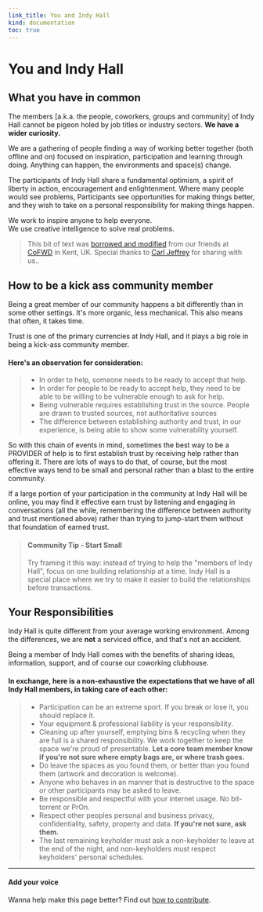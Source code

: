 ```yaml
--- 
link_title: You and Indy Hall
kind: documentation
toc: true
---
```


# You and Indy Hall

## What you have in common

The members [a.k.a. the people, coworkers, groups and community] of Indy Hall cannot be pigeon holed by job titles or industry sectors. **We have a wider curiosity.**

We are a gathering of people finding a way of working better together (both offline and on) focused on inspiration, participation and learning through doing. Anything can happen, the environments and space(s) change.

The participants of Indy Hall share a fundamental optimism, a spirit of liberty in action, encouragement and enlightenment. Where many people would see problems, Participants see opportunities for making things better, and they wish to take on a personal responsibility for making things happen.

We work to inspire anyone to help everyone.   
We use creative intelligence to solve real problems.

> This bit of text was [borrowed and modified](http://cofwd.org/wp-content/uploads/2012/12/ParticipantAgreement_September2012.pdf) from our friends at [CoFWD](http://cofwd.org) in Kent, UK. Special thanks to [Carl Jeffrey](http://twitter.com/fellowcreative) for sharing with us..

## How to be a kick ass community member

Being a great member of our community happens a bit differently than in some other  settings. It's more organic, less mechanical. This also means that often, it takes time. 

Trust is one of the primary currencies at Indy Hall, and it plays a big role in being a kick-ass community member.

#### Here's an observation for consideration:

> * In order to help, someone needs to be ready to accept that help. 
> * In order for people to be ready to accept help, they need to be able to be willing to be vulnerable enough to ask for help.
> * Being vulnerable requires establishing trust in the source. People are drawn to trusted sources, not authoritative sources
> * The difference between establishing authority and trust, in our experience, is being able to show some vulnerability yourself.

So with this chain of events in mind, sometimes the best way to be a PROVIDER of help is to first establish trust by receiving help rather than offering it. There are lots of ways to do that, of course, but the most effective ways tend to be small and personal rather than a blast to the entire community. 

If a large portion of your participation in the community at Indy Hall will be online, you may find it effective earn trust by listening and engaging in conversations (all the while, remembering the difference between authority and trust mentioned above) rather than trying to jump-start them without that foundation of earned trust.

> #### Community Tip - Start Small
> 
> Try framing it this way: instead of trying to help the "members of Indy Hall", focus on one building relationship at a time. Indy Hall is a special place where we try to make it easier to build the relationships before transactions.


## Your Responsibilities
Indy Hall is quite different from your average working environment. Among the differences, we are **not** a serviced office, and that's not an accident. 

Being a member of Indy Hall comes with the benefits of sharing ideas, information, support, and of course our coworking clubhouse. 

#### In exchange, here is a non-exhaustive  the expectations that we have of all Indy Hall members, in taking care of each other:

> * Participation can be an extreme sport. If you break or lose it, you should replace it.
> * Your equipment & professional liability is your responsibility.
> * Cleaning up after yourself, emptying bins & recycling when they are full is a shared responsibility. We work together to keep the space we're proud of presentable. **Let a core team member know if you're not sure where empty bags are, or where trash goes.**
> * Do leave the spaces as you found them, or better than you found them (artwork and decoration is welcome).
> * Anyone who behaves in an manner that is destructive to the space or other participants may be asked to leave.
> * Be responsible and respectful with your internet usage. No bit-torrent or PrOn.
> * Respect other peoples personal and business privacy, confidentiality, safety, property and data. **If you're not sure, ask them.**
> * The last remaining keyholder must ask a non-keyholder to leave at the end of the night, and non-keyholders must respect keyholders' personal schedules.


---

#### Add your voice

Wanna help make this page better? Find out [how to contribute](/07-guides/#6__Contributing_to_How_to_Indy_Hall).